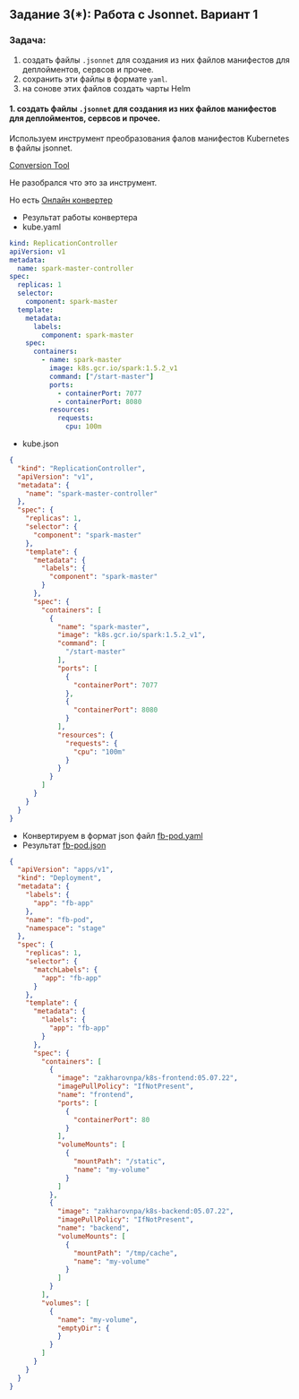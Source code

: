 ## Задание 3(*): Работа с Jsonnet. Вариант 1

### Задача: 
1. создать файлы `.jsonnet` для создания из них файлов манифестов для деплойментов, сервсов и прочее. 
2. сохранить эти файлы в формате `yaml`. 
3. на сонове этих файлов создать чарты Helm

#### 1. создать файлы `.jsonnet` для создания из них файлов манифестов для деплойментов, сервсов и прочее.


Используем инструмент преобразования фалов манифестов Kubernetes в файлы jsonnet.

[Conversion Tool](https://jsonnet.org/articles/kubernetes.html)

Не разобрался что это за инструмент.

Но есть [Онлайн конвертер](https://www.json2yaml.com/convert-yaml-to-json)

* Результат работы конвертера
* kube.yaml
```yml
kind: ReplicationController
apiVersion: v1
metadata:
  name: spark-master-controller
spec:
  replicas: 1
  selector:
    component: spark-master
  template:
    metadata:
      labels:
        component: spark-master
    spec:
      containers:
        - name: spark-master
          image: k8s.gcr.io/spark:1.5.2_v1
          command: ["/start-master"]
          ports:
            - containerPort: 7077
            - containerPort: 8080
          resources:
            requests:
              cpu: 100m
```

* kube.json
```json
{
  "kind": "ReplicationController",
  "apiVersion": "v1",
  "metadata": {
    "name": "spark-master-controller"
  },
  "spec": {
    "replicas": 1,
    "selector": {
      "component": "spark-master"
    },
    "template": {
      "metadata": {
        "labels": {
          "component": "spark-master"
        }
      },
      "spec": {
        "containers": [
          {
            "name": "spark-master",
            "image": "k8s.gcr.io/spark:1.5.2_v1",
            "command": [
              "/start-master"
            ],
            "ports": [
              {
                "containerPort": 7077
              },
              {
                "containerPort": 8080
              }
            ],
            "resources": {
              "requests": {
                "cpu": "100m"
              }
            }
          }
        ]
      }
    }
  }
}

```
* Конвертируем в формат json файл [fb-pod.yaml](/13-kubernetes-config-02-mounts/Files/fb-pod.yaml)
* Результат [fb-pod.json]()
```json
{
  "apiVersion": "apps/v1",
  "kind": "Deployment",
  "metadata": {
    "labels": {
      "app": "fb-app"
    },
    "name": "fb-pod",
    "namespace": "stage"
  },
  "spec": {
    "replicas": 1,
    "selector": {
      "matchLabels": {
        "app": "fb-app"
      }
    },
    "template": {
      "metadata": {
        "labels": {
          "app": "fb-app"
        }
      },
      "spec": {
        "containers": [
          {
            "image": "zakharovnpa/k8s-frontend:05.07.22",
            "imagePullPolicy": "IfNotPresent",
            "name": "frontend",
            "ports": [
              {
                "containerPort": 80
              }
            ],
            "volumeMounts": [
              {
                "mountPath": "/static",
                "name": "my-volume"
              }
            ]
          },
          {
            "image": "zakharovnpa/k8s-backend:05.07.22",
            "imagePullPolicy": "IfNotPresent",
            "name": "backend",
            "volumeMounts": [
              {
                "mountPath": "/tmp/cache",
                "name": "my-volume"
              }
            ]
          }
        ],
        "volumes": [
          {
            "name": "my-volume",
            "emptyDir": {
            }
          }
        ]
      }
    }
  }
}
```

